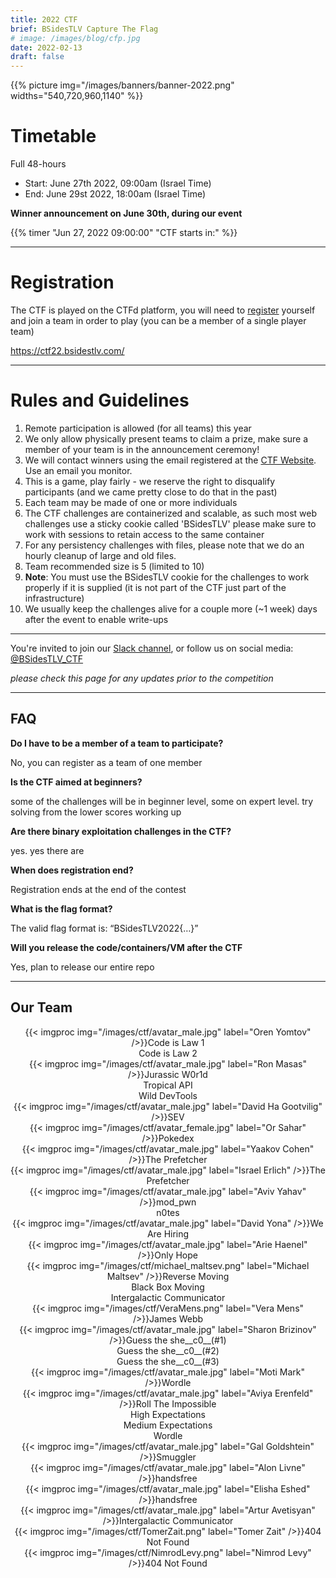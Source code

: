 ```yaml
---
title: 2022 CTF
brief: BSidesTLV Capture The Flag
# image: /images/blog/cfp.jpg
date: 2022-02-13
draft: false
---
```


<div class="row">
    <div class="col-xs-12 col-md-7">{{% picture img="/images/banners/banner-2022.png" widths="540,720,960,1140" %}}</div>
</div>

#  Timetable

Full 48-hours

* Start: June 27th 2022, 09:00am (Israel Time)
* End:   June 29st 2022, 18:00am (Israel Time)

**Winner announcement on June 30th, during our event**

{{% timer "Jun 27, 2022 09:00:00" "CTF starts in:" %}}

---

# Registration

The CTF is played on the CTFd platform, you will need to [register](https://ctf22.bsidestlv.com) yourself and join a team in order to play (you can be a member of a single player team)

https://ctf22.bsidestlv.com/

---
# Rules and Guidelines

1. Remote participation is allowed (for all teams) this year
1. We only allow physically present teams to claim a prize, make sure a member of your team is in the announcement ceremony!
1. We will contact winners using the email registered at the [CTF Website](https://ctf22.bsidestlv.com). Use an email you monitor.
1. This is a game, play fairly - we reserve the right to disqualify participants (and we came pretty close to do that in the past)
1. Each team may be made of one or more individuals
1. The CTF challenges are containerized and scalable, as such most web challenges use a sticky cookie called 'BSidesTLV' please make sure to work with sessions to retain access to the same container
1. For any persistency challenges with files, please note that we do an hourly cleanup of large and old files.
1. Team recommended size is 5 (limited to 10)
1. **Note**: You must use the BSidesTLV cookie for the challenges to work properly if it is supplied (it is not part of the CTF just part of the infrastructure)
1. We usually keep the challenges alive for a couple more (~1 week) days after the event to enable write-ups

---

You're invited to join our [Slack channel](https://slack.bsidestlv.com), or follow us on social media: [@BSidesTLV_CTF](https://twitter.com/BSidesTLV_CTF)

*please check this page for any updates prior to the competition*

---

## FAQ

**Do I have to be a member of a team to participate?**

No, you can register as a team of one member

**Is the CTF aimed at beginners?**

some of the challenges will be in beginner level, some on expert level. try solving from the lower scores working up 

**Are there binary exploitation challenges in the CTF?**

yes. yes there are

**When does registration end?**

Registration ends at the end of the contest

**What is the flag format?**

The valid flag format is: “BSidesTLV2022{…}”

**Will you release the code/containers/VM after the CTF**

Yes, plan to release our entire repo

---

## Our Team

<div class="row around-xs avatars shuffle" style="text-align:center">
    <div>{{< imgproc img="/images/ctf/avatar_male.jpg" label="Oren Yomtov" />}}Code is Law 1<br/>Code is Law 2</div>
    <div>{{< imgproc img="/images/ctf/avatar_male.jpg" label="Ron Masas" />}}Jurassic W0r1d<br/>Tropical API<br/>Wild DevTools</div>
    <div>{{< imgproc img="/images/ctf/avatar_male.jpg" label="David Ha Gootvilig" />}}SEV</div>
    <div>{{< imgproc img="/images/ctf/avatar_female.jpg" label="Or Sahar" />}}Pokedex</div>
    <div>{{< imgproc img="/images/ctf/avatar_male.jpg" label="Yaakov Cohen" />}}The Prefetcher</div>
    <div>{{< imgproc img="/images/ctf/avatar_male.jpg" label="Israel Erlich" />}}The Prefetcher</div>
    <div>{{< imgproc img="/images/ctf/avatar_male.jpg" label="Aviv Yahav" />}}mod_pwn<br/>n0tes</div>
    <div>{{< imgproc img="/images/ctf/avatar_male.jpg" label="David Yona" />}}We Are Hiring</div>
    <div>{{< imgproc img="/images/ctf/avatar_male.jpg" label="Arie Haenel" />}}Only Hope</div>
    <div>{{< imgproc img="/images/ctf/michael_maltsev.png" label="Michael Maltsev" />}}Reverse Moving<br/>Black Box Moving<br/>Intergalactic Communicator</div>
    <div>{{< imgproc img="/images/ctf/VeraMens.png" label="Vera Mens" />}}James Webb</div>
    <div>{{< imgproc img="/images/ctf/avatar_male.jpg" label="Sharon Brizinov" />}}Guess the she__c0__(#1)<br/>Guess the she__c0__(#2)<br/>Guess the she__c0__(#3)</div>
    <div>{{< imgproc img="/images/ctf/avatar_male.jpg" label="Moti Mark" />}}Wordle</div>
    <div>{{< imgproc img="/images/ctf/avatar_male.jpg" label="Aviya Erenfeld" />}}Roll The Impossible<br/>High Expectations<br/>Medium Expectations<br/>Wordle</div>
    <div>{{< imgproc img="/images/ctf/avatar_male.jpg" label="Gal Goldshtein" />}}Smuggler</div>
    <div>{{< imgproc img="/images/ctf/avatar_male.jpg" label="Alon Livne" />}}handsfree</div>
    <div>{{< imgproc img="/images/ctf/avatar_male.jpg" label="Elisha Eshed" />}}handsfree</div>
    <div>{{< imgproc img="/images/ctf/avatar_male.jpg" label="Artur Avetisyan" />}}Intergalactic Communicator</div>
    <div>{{< imgproc img="/images/ctf/TomerZait.png" label="Tomer Zait" />}}404 Not Found</div>
    <div>{{< imgproc img="/images/ctf/NimrodLevy.png" label="Nimrod Levy" />}}404 Not Found</div>
</div>

<!-- ## Resources and WriteUps -->
